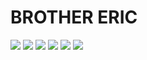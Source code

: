 # BROTHER ERIC
<img src="https://i.imgur.com/4K84BJL.gif"></img>
<img src="https://i.imgur.com/LVTIETH.gif"></img>
<img src="https://i.imgur.com/Lfu6zT9.gif"></img>
<img src="https://i.imgur.com/iobtMKj.gif"></img>
<img src="https://i.imgur.com/iobtMKj.gif"></img>
<img src="https://i.imgur.com/s5VJfhC.gif"></img>
